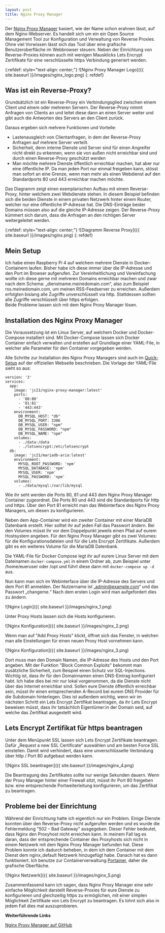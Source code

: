 ```yaml
---
layout: post
title: Nginx Proxy Manager
---
```


Der [Nginx Proxy Manager](https://nginxproxymanager.com/) basiert, wie der Name schon erahnen lässt, auf dem Nginx-Webserver. Es handelt sich um ein ein Open Source Management Tool zur Konfiguration und Verwaltung von Reverse Proxies. Ohne viel Vorwissen lässt sich das Tool über eine grafische Benutzeroberfläche im Webbrowser steuern. Neben der Einrichtung von Reverse-Proxies können auch mit wenigen Mausklicks Lets Encrypt Zertifikate für eine verschlüsselte https Verbindung generiert werden.

{:refdef: style="text-align: center;"}
![Nginx Proxy Manager Logo]({{ site.baseurl }}/images/nginx_logo.png)
{: refdef}

## Was ist ein Reverse-Proxy?

Grundsätzlich ist ein Reverse-Proxy ein Verbindungsglied zwischen einem Client und einem oder mehreren Servern. Der Reverse-Proxy nimmt Anfragen von Clients an und leitet diese dann an einen Server weiter und gibt auch die Antworten des Servers an den Client zurück. 

Daraus ergeben sich mehrere Funktionen und Vorteile:

* Lastenausgleich von Clientanfragen, in dem der Reverse-Proxy Anfragen auf mehrere Server verteilt. 
* Sicherheit, denn interne Dienste und Server sind für einen Angreifer nicht direkt zu erkennen, wenn sie von außen nicht erreichbar sind und durch einen Reverse-Proxy geschützt werden
* Man möchte mehrere Dienste öffentlich erreichbar machen, hat aber nur eine öffentliche IP. Da man jeden Port nur einmal freigeben kann, stösst man sofort an eine Grenze, wenn man mehr als einen Webdienst auf den Standardports 80 und 443 erreichbar machen möchte.  
  

Das Diagramm zeigt einen exemplarischen Aufbau mit einem Reverse-Proxy, hinter welchem zwei Webdienste stehen. In diesem Beispiel befinden sich die beiden Dienste in einem privaten Netzwerk hinter einem Router, welcher nur eine öffentliche IP-Adresse hat. Die DNS-Einträge beider Domains müssen also auf die gleiche IP-Adresse zeigen. Der Reverse-Proxy kümmert sich darum, dass die Anfragen an den richtigen Server weitergeleitet werden.

{:refdef: style="text-align: center;"}
![Diagramm Reverse Proxy]({{ site.baseurl }}/images/nginx.png)
{: refdef}

## Mein Setup

Ich habe einen Raspberry Pi 4 auf welchem mehrere Dienste in Docker-Containern laufen. Bisher habe ich diese immer über die IP-Adresse und den Port im Browser aufgerufen. Zur Vereinheitlichung und Vereinfachung wollte ich diese gerne mit mehreren Domains erreichbar machen und zwar nach dem Schema: „dienstname.meinedomain.com“, also zum Beispiel rss.meinedomain.com, um meinen RSS-Feedserver zu erreichen. Außerdem erfolgten bislang alle Zugriffe unverschlüsselt via http. Stattdessen sollten alle Zugriffe verschlüsselt über https erfolgen.   
Beide Probleme lassen sich mit dem Nginx Proxy Manager lösen. 

## Installation des Nginx Proxy Manager

Die Voraussetzung ist ein Linux Server, auf welchem Docker und Docker-Compose installiert sind. Mit Docker-Compose lassen sich Docker Container einfach verwalten und erstellen auf Grundlage einer YAML-File, in welcher alle Parameter für den Container vorgegeben werden.

Alle Schritte zur Installation des Nginx Proxy Managers sind auch im [Quick-Setup](https://nginxproxymanager.com/#quick-setup) auf der offiziellen Webseite beschrieben. Die Vorlage der YAML-File sieht so aus:


```
version: '3'
services:
  app:
    image: 'jc21/nginx-proxy-manager:latest'
    ports:
      - '80:80'
      - '81:81'
      - '443:443'
    environment:
      DB_MYSQL_HOST: "db"
      DB_MYSQL_PORT: 3306
      DB_MYSQL_USER: "npm"
      DB_MYSQL_PASSWORD: "npm"
      DB_MYSQL_NAME: "npm"
    volumes:
      - ./data:/data
      - ./letsencrypt:/etc/letsencrypt
  db:
    image: 'jc21/mariadb-aria:latest'
    environment:
      MYSQL_ROOT_PASSWORD: 'npm'
      MYSQL_DATABASE: 'npm'
      MYSQL_USER: 'npm'
      MYSQL_PASSWORD: 'npm'
    volumes:
      - ./data/mysql:/var/lib/mysql
```

Wie ihr seht werden die Ports 80, 81 und 443 dem Nginx Proxy Manager Container zugeordnet. Die Ports 80 und 443 sind die Standardports für http und https. Über den Port 81 erreicht man das Webinterface des Nginx Proxy Managers, um diesen zu konfigurieren.

Neben dem App-Container wird ein zweiter Container mit einer MariaDB Datenbank erstellt. Hier solltet ihr auf jeden Fall das Passwort ändern. Bei den Volumes müsst ihr vor dem Doppelpunkt jeweils einen Pfad auf eurem Hostsystem angeben. Für den Nginx Proxy Manager gibt es zwei Volumes: für die Konfigurationsdateien und für die Lets Encrypt Zertifikate. Außerdem gibt es ein weiteres Volume für die MariaDB Datenbank. 

Die YAML-File für Docker Compose legt ihr auf eurem Linux Server mit dem Dateinamen `docker-compose.yml`  in einem Ordner ab, zum Beispiel unter /home/eueruser oder /opt und führt diese dann mit `docker-compose up -d` aus.

Nun kann man sich im Webinterface über die IP-Adresse des Servers und dem Port 81 anmelden. Der Nutzername ist „admin@example.com“ und das Passwort „changeme.“ Nach dem ersten Login wird man aufgefordert dies zu ändern.

![Nginx Login]({{ site.baseurl }}/images/nginx_1.png)

Unter Proxy Hosts lassen sich die Hosts konfigurieren. 

![Nginx Konfiguration]({{ site.baseurl }}/images/nginx_2.png)

Wenn man auf "Add Proxy Hosts" klickt, öffnet sich das Fenster, in welchen man alle Einstellungen für einen neuen Proxy Host vornehmen kann.

![Nginx Konfiguration]({{ site.baseurl }}/images/nginx_3.png)

Dort muss man den Domain Namen, die IP-Adresse des Hosts und den Port angeben. Mit der Funktion "Block Common Exploits" bekommt man zusätzliche Sicherheit, zum Beispiel einen Schutz vor SQL-Injections. Wichtig ist, dass ihr für den Domainnamen einen DNS-Eintrag konfiguriert habt. Ich habe dies bei mir nur lokal vorgenommen, da die Dienste nicht über das Internet erreichbar sind. Sollen eure Dienste öffentlich erreichbar sein, müsst ihr einen entsprechenden A-Record bei eurem DNS Provider für die Subdomain hinterlegen. Dies ist außerdem wichtig, wenn wir im nächsten Schritt ein Lets Encrypt Zertifikat beantragen, da ihr Lets Encrypt beweisen müsst, dass ihr tatsächlich Eigentümer:in der Domain seid, auf welche das Zertifikat ausgestellt wird.

## Lets Encrypt Zertifikat für https beantragen

Unter dem Menüpunkt SSL lassen sich Lets Encrypt Zertifikate beantragen. Dafür „Request a new SSL Certificate“ auswählen und am besten Force SSL einstellen. Damit wird verhindert, dass eine unverschlüsselte Verbindung über http / Port 80 aufgebaut werden kann.

![Nginx SSL beantragen]({{ site.baseurl }}/images/nginx_4.png)

Die Beantragung des Zertifikates sollte nur wenige Sekunden dauern. Wenn der Proxy Manager hinter einer Firewall sitzt, müsst ihr Port 80 freigeben bzw. eine entsprechende Portweiterleitung konfigurieren, um das Zertifikat zu beantragen.

## Probleme bei der Einrichtung

Während der Einrichtung hatte ich eigentlich nur ein Problem. Einige Dienste konnten über den Reverse-Proxy nicht aufgerufen werden und es wurde die Fehlermeldung "502 – Bad Gateway" ausgegeben. Dieser Fehler bedeutet, dass Nginx den Proxyhost nicht erreichen kann. In meinem Fall lag es daran, dass der entsprechende Container des Proxyhosts sich nicht in einem Netzwerk mit dem Nginx Proxy Manager befunden hat. Diese Problem konnte ich dadurch beheben, in dem ich dem Container mit dem Dienst dem nginx_default Netzwerk hinzugefügt habe. Danach hat es dann funktioniert. Ich benutze zur Containerverwaltung [Portainer](https://www.portainer.io/), daher die grafische Oberfläche.

![Nginx Netzwerk]({{ site.baseurl }}/images/nginx_5.png)


Zusammenfassend kann ich sagen, dass Nginx Proxy Manager eine sehr einfache Möglichkeit darstellt Reverse-Proxies für eure Dienste zu konfigurieren und gleichzeitig https zu ermöglichen, mit einer simplen Möglichkeit Zertifikate von Lets Encrypt zu beantragen. Es lohnt sich also in jedem Fall dies mal auszuprobieren.

**Weiterführende Links**  
 
 [Nginx Proxy Manager auf GitHub](https://github.com/jc21/nginx-proxy-manager)